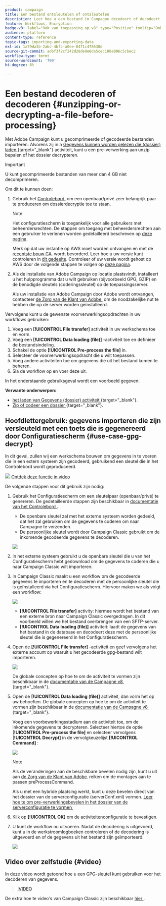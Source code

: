 ```yaml
---
product: campaign
title: Een bestand ontsleutelen of ontsleutelen
description: Leer hoe u een bestand in Campagne decodeert of decodeert voordat u het verwerkt
feature: Workflows, Encryption
badge-v8: label="Ook van toepassing op v8" type="Positive" tooltip="Ook van toepassing op campagne v8"
audience: platform
content-type: reference
topic-tags: importing-and-exporting-data
exl-id: 1a79da3b-2abc-4bfc-a0ee-8471c478638d
source-git-commit: ad6f3f2cf242d28de9e6da5cec100e096c5cbec2
workflow-type: tm+mt
source-wordcount: '709'
ht-degree: 8%

---
```



# Een bestand decoderen of decoderen {#unzipping-or-decrypting-a-file-before-processing}

Met Adobe Campaign kunt u gecomprimeerde of gecodeerde bestanden importeren. Alvorens zij in a [&#x200B; Gegevens kunnen worden gelezen die (dossier) laden &#x200B;](https://experienceleague.adobe.com/docs/campaign/automation/workflows/wf-activities/action-activities/data-loading-file.html?lang=nl-NL){target="_blank"} activiteit, kunt u een pre-verwerking aan unzip bepalen of het dossier decrypteren.

>[!IMPORTANT]
>
>U kunt gecomprimeerde bestanden van meer dan 4 GB niet decomprimeren.

Om dit te kunnen doen:

1. Gebruik het [&#x200B; Controlebord &#x200B;](https://experienceleague.adobe.com/docs/control-panel/using/instances-settings/gpg-keys-management.html?lang=nl-NL#decrypting-data) om een openbaar/privé zeer belangrijk paar te produceren om dossierdecryptie toe te staan.

   >[!NOTE]
   >
   >Het configuratiescherm is toegankelijk voor alle gebruikers met beheerdersrechten. De stappen om toegang met beheerdersrechten aan een gebruiker te verlenen worden gedetailleerd beschreven op [deze pagina](https://experienceleague.adobe.com/docs/control-panel/using/discover-control-panel/managing-permissions.html?lang=nl#discover-control-panel).
   >
   >Merk op dat uw instantie op AWS moet worden ontvangen en met de [&#x200B; recentste bouw GA &#x200B;](../../rn/using/rn-overview.md) wordt bevorderd. Leer hoe u uw versie kunt controleren in [dit gedeelte](../../platform/using/launching-adobe-campaign.md#getting-your-campaign-version). Controleer of uw versie wordt gehost op AWS door de volgende stappen te volgen op [deze pagina](https://experienceleague.adobe.com/docs/control-panel/using/faq.html?lang=nl).

1. Als de installatie van Adobe Campaign op locatie plaatsvindt, installeert u het hulpprogramma dat u wilt gebruiken (bijvoorbeeld GPG, GZIP) en de benodigde sleutels (coderingssleutel) op de toepassingsserver.

   Als uw installatie van Adobe Campaign door Adobe wordt ontvangen, contacteer [&#x200B; de Zorg van de Klant van Adobe &#x200B;](https://helpx.adobe.com/nl/enterprise/admin-guide.html/enterprise/using/support-for-experience-cloud.ug.html) om de noodzakelijke nut te hebben die op de server worden geïnstalleerd.

Vervolgens kunt u de gewenste voorverwerkingsopdrachten in uw workflows gebruiken:

1. Voeg een **[!UICONTROL File transfer]** activiteit in uw werkschema toe en vorm.
1. Voeg een **[!UICONTROL Data loading (file)]** -activiteit toe en definieer de bestandsindeling.
1. Schakel de optie **[!UICONTROL Pre-process the file]** in.
1. Selecteer de voorverwerkingsopdracht die u wilt toepassen.
1. Voeg andere activiteiten toe om gegevens die uit het bestand komen te beheren.
1. Sla de workflow op en voer deze uit.

In het onderstaande gebruiksgeval wordt een voorbeeld gegeven.

**Verwante onderwerpen:**

* [&#x200B; het laden van Gegevens (dossier) activiteit &#x200B;](https://experienceleague.adobe.com/docs/campaign/automation/workflows/wf-activities/action-activities/data-loading-file.html?lang=nl-NL){target="_blank"}.
* [&#x200B; Zip of codeer een dossier &#x200B;](https://experienceleague.adobe.com/docs/campaign/automation/workflows/wf-activities/action-activities/extraction-file.html?lang=nl-NL){target="_blank"}.

## Hoofdlettergebruik: gegevens importeren die zijn versleuteld met een toets die is gegenereerd door Configuratiescherm {#use-case-gpg-decrypt}

In dit geval, zullen wij een werkschema bouwen om gegevens in te voeren die in een extern systeem zijn gecodeerd, gebruikend een sleutel die in het Controlebord wordt geproduceerd.

![](assets/do-not-localize/how-to-video.png) [Ontdek deze functie in video](#video)

De volgende stappen voor dit gebruik zijn nodig:

1. Gebruik het Configuratiescherm om een sleutelpaar (openbaar/privé) te genereren. De gedetailleerde stappen zijn beschikbaar in [&#x200B; documentatie van het Controlebord &#x200B;](https://experienceleague.adobe.com/docs/control-panel/using/instances-settings/gpg-keys-management.html?lang=nl-NL#decrypting-data).

   * De openbare sleutel zal met het externe systeem worden gedeeld, dat het zal gebruiken om de gegevens te coderen om naar Campagne te verzenden.
   * De persoonlijke sleutel wordt door Campaign Classic gebruikt om de inkomende gecodeerde gegevens te decoderen.

   ![](assets/gpg_generate.png)

1. In het externe systeem gebruikt u de openbare sleutel die u van het Configuratiescherm hebt gedownload om de gegevens te coderen die u naar Campaign Classic wilt importeren.

1. In Campaign Classic maakt u een workflow om de gecodeerde gegevens te importeren en te decoderen met de persoonlijke sleutel die is geïnstalleerd via het Configuratiescherm. Hiervoor maken we als volgt een workflow:

   ![](assets/gpg_import_workflow.png)

   * **[!UICONTROL File transfer]** activity: hiermee wordt het bestand van een externe bron naar Campaign Classic overgedragen. In dit voorbeeld willen we het bestand overbrengen van een SFTP-server.
   * **[!UICONTROL Data loading (file)]** activiteit: laadt de gegevens van het bestand in de database en decodeert deze met de persoonlijke sleutel die is gegenereerd in het Configuratiescherm.

1. Open de **[!UICONTROL File transfer]** -activiteit en geef vervolgens het externe account op waaruit u het gecodeerde gpg-bestand wilt importeren.

   ![](assets/gpg_key_transfer.png)

   De globale concepten op hoe te om de activiteit te vormen zijn beschikbaar in de [&#x200B; documentatie van de Campagne v8 &#x200B;](https://experienceleague.adobe.com/docs/campaign/automation/workflows/wf-activities/event-activities/file-transfer.html?lang=nl-NL){target="_blank"}.


1. Open de **[!UICONTROL Data loading (file)]** activiteit, dan vorm het op uw behoeften. De globale concepten op hoe te om de activiteit te vormen zijn beschikbaar in de [&#x200B; documentatie van de Campagne v8 &#x200B;](https://experienceleague.adobe.com/docs/campaign/automation/workflows/wf-activities/action-activities/data-loading-file.html?lang=nl-NL){target="_blank"}.

   Voeg een voorbewerkingsstadium aan de activiteit toe, om de inkomende gegevens te decrypteren. Selecteer hiertoe de optie **[!UICONTROL Pre-process the file]** en selecteer vervolgens **[!UICONTROL Decrypt]** in de vervolgkeuzelijst **[!UICONTROL Command]** :

   ![](assets/gpg_load.png)

   >[!NOTE]
   >
   >Als de veranderingen aan de beschikbare bevelen nodig zijn, kunt u uit aan [&#x200B; de Zorg van de Klant van Adobe &#x200B;](https://helpx.adobe.com/nl/enterprise/admin-guide.html/enterprise/using/support-for-experience-cloud.ug.html) reiken om de montages aan te passen preProcessCommand.
   >
   >Als u met een hybride plaatsing werkt, kunt u deze bevelen direct van het dossier van de serverconfiguratie (serverConf.xml) vormen. [&#x200B; Leer hoe te om pre-verwerkingsbevelen in het dossier van de serverconfiguratie te vormen &#x200B;](../../installation/using/the-server-configuration-file.md#preprocesscommand)

1. Klik op **[!UICONTROL OK]** om de activiteitenconfiguratie te bevestigen.

1. U kunt de workflow nu uitvoeren. Nadat de decodering is uitgevoerd, kunt u in de werkstroomlogboeken controleren of de decodering is uitgevoerd en of de gegevens uit het bestand zijn geïmporteerd.

   ![](assets/gpg_run.png)

## Video over zelfstudie {#video}

In deze video wordt getoond hoe u een GPG-sleutel kunt gebruiken voor het decoderen van gegevens.

>[!VIDEO](https://video.tv.adobe.com/v/36482?quality=12)

De extra hoe te video&#39;s van Campaign Classic zijn beschikbaar [&#x200B; hier &#x200B;](https://experienceleague.adobe.com/docs/campaign-classic-learn/tutorials/overview.html?lang=nl).
